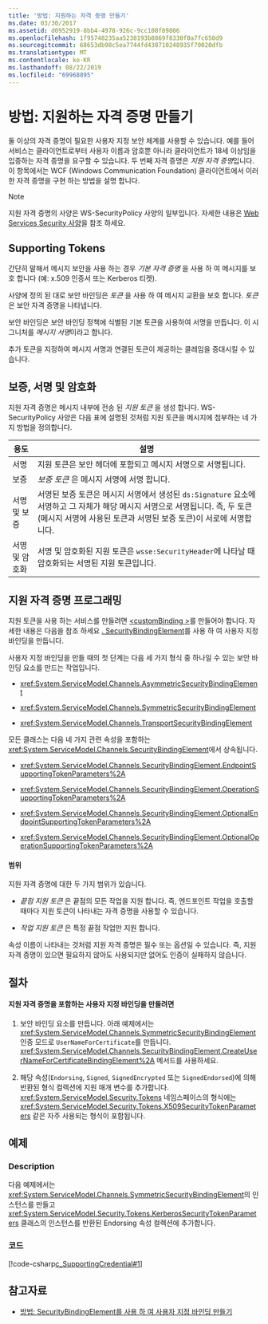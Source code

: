 ```yaml
---
title: '방법: 지원하는 자격 증명 만들기'
ms.date: 03/30/2017
ms.assetid: d0952919-8bb4-4978-926c-9cc108f89806
ms.openlocfilehash: 1f95748235aa5238193b8869f8330f0a7fc650d9
ms.sourcegitcommit: 68653db98c5ea7744fd438710248935f70020dfb
ms.translationtype: MT
ms.contentlocale: ko-KR
ms.lasthandoff: 08/22/2019
ms.locfileid: "69968895"
---
```

# <a name="how-to-create-a-supporting-credential"></a>방법: 지원하는 자격 증명 만들기
둘 이상의 자격 증명이 필요한 사용자 지정 보안 체계를 사용할 수 있습니다. 예를 들어 서비스는 클라이언트로부터 사용자 이름과 암호뿐 아니라 클라이언트가 18세 이상임을 입증하는 자격 증명을 요구할 수 있습니다. 두 번째 자격 증명은 *지원 자격 증명*입니다. 이 항목에서는 WCF (Windows Communication Foundation) 클라이언트에서 이러한 자격 증명을 구현 하는 방법을 설명 합니다.  
  
> [!NOTE]
> 지원 자격 증명의 사양은 WS-SecurityPolicy 사양의 일부입니다. 자세한 내용은 [Web Services Security 사양](https://go.microsoft.com/fwlink/?LinkId=88537)을 참조 하세요.  
  
## <a name="supporting-tokens"></a>Supporting Tokens  
 간단히 말해서 메시지 보안을 사용 하는 경우 *기본 자격 증명* 을 사용 하 여 메시지를 보호 합니다 (예: x.509 인증서 또는 Kerberos 티켓).  
  
 사양에 정의 된 대로 보안 바인딩은 *토큰* 을 사용 하 여 메시지 교환을 보호 합니다. *토큰* 은 보안 자격 증명을 나타냅니다.  
  
 보안 바인딩은 보안 바인딩 정책에 식별된 기본 토큰을 사용하여 서명을 만듭니다. 이 시그니처를 *메시지 서명*이라고 합니다.  
  
 추가 토큰을 지정하여 메시지 서명과 연결된 토큰이 제공하는 클레임을 증대시킬 수 있습니다.  
  
## <a name="endorsing-signing-and-encrypting"></a>보증, 서명 및 암호화  
 지원 자격 증명은 메시지 내부에 전송 된 *지원 토큰* 을 생성 합니다. WS-SecurityPolicy 사양은 다음 표에 설명된 것처럼 지원 토큰을 메시지에 첨부하는 네 가지 방법을 정의합니다.  
  
|용도|설명|  
|-------------|-----------------|  
|서명|지원 토큰은 보안 헤더에 포함되고 메시지 서명으로 서명됩니다.|  
|보증|*보증 토큰* 은 메시지 서명에 서명 합니다.|  
|서명 및 보증|서명된 보증 토큰은 메시지 서명에서 생성된 `ds:Signature` 요소에 서명하고 그 자체가 해당 메시지 서명으로 서명됩니다. 즉, 두 토큰(메시지 서명에 사용된 토큰과 서명된 보증 토큰)이 서로에 서명합니다.|  
|서명 및 암호화|서명 및 암호화된 지원 토큰은 `wsse:SecurityHeader`에 나타날 때 암호화되는 서명된 지원 토큰입니다.|  
  
## <a name="programming-supporting-credentials"></a>지원 자격 증명 프로그래밍  
 지원 토큰을 사용 하는 서비스를 만들려면 [ \<customBinding >](../../../../docs/framework/configure-apps/file-schema/wcf/custombinding.md)를 만들어야 합니다. 자세한 내용은 다음을 참조 하세요 [. SecurityBindingElement](../../../../docs/framework/wcf/feature-details/how-to-create-a-custom-binding-using-the-securitybindingelement.md)를 사용 하 여 사용자 지정 바인딩을 만듭니다.  
  
 사용자 지정 바인딩을 만들 때의 첫 단계는 다음 세 가지 형식 중 하나일 수 있는 보안 바인딩 요소를 만드는 작업입니다.  
  
- <xref:System.ServiceModel.Channels.AsymmetricSecurityBindingElement>  
  
- <xref:System.ServiceModel.Channels.SymmetricSecurityBindingElement>  
  
- <xref:System.ServiceModel.Channels.TransportSecurityBindingElement>  
  
 모든 클래스는 다음 네 가지 관련 속성을 포함하는 <xref:System.ServiceModel.Channels.SecurityBindingElement>에서 상속됩니다.  
  
- <xref:System.ServiceModel.Channels.SecurityBindingElement.EndpointSupportingTokenParameters%2A>  
  
- <xref:System.ServiceModel.Channels.SecurityBindingElement.OperationSupportingTokenParameters%2A>  
  
- <xref:System.ServiceModel.Channels.SecurityBindingElement.OptionalEndpointSupportingTokenParameters%2A>  
  
- <xref:System.ServiceModel.Channels.SecurityBindingElement.OptionalOperationSupportingTokenParameters%2A>  
  
#### <a name="scopes"></a>범위  
 지원 자격 증명에 대한 두 가지 범위가 있습니다.  
  
- *끝점 지원 토큰* 은 끝점의 모든 작업을 지원 합니다. 즉, 엔드포인트 작업을 호출할 때마다 지원 토큰이 나타내는 자격 증명을 사용할 수 있습니다.  
  
- *작업 지원 토큰* 은 특정 끝점 작업만 지원 합니다.  
  
 속성 이름이 나타내는 것처럼 지원 자격 증명은 필수 또는 옵션일 수 있습니다. 즉, 지원 자격 증명이 있으면 필요하지 않아도 사용되지만 없어도 인증이 실패하지 않습니다.  
  
## <a name="procedures"></a>절차  
  
#### <a name="to-create-a-custom-binding-that-includes-supporting-credentials"></a>지원 자격 증명을 포함하는 사용자 지정 바인딩을 만들려면  
  
1. 보안 바인딩 요소를 만듭니다. 아래 예제에서는 <xref:System.ServiceModel.Channels.SymmetricSecurityBindingElement> 인증 모드로 `UserNameForCertificate`를 만듭니다. <xref:System.ServiceModel.Channels.SecurityBindingElement.CreateUserNameForCertificateBindingElement%2A> 메서드를 사용하세요.  
  
2. 해당 속성(`Endorsing`, `Signed`, `SignedEncrypted` 또는 `SignedEndorsed`)에 의해 반환된 형식 컬렉션에 지원 매개 변수를 추가합니다. <xref:System.ServiceModel.Security.Tokens> 네임스페이스의 형식에는 <xref:System.ServiceModel.Security.Tokens.X509SecurityTokenParameters> 같은 자주 사용되는 형식이 포함됩니다.  
  
## <a name="example"></a>예제  
  
### <a name="description"></a>Description  
 다음 예제에서는 <xref:System.ServiceModel.Channels.SymmetricSecurityBindingElement>의 인스턴스를 만들고 <xref:System.ServiceModel.Security.Tokens.KerberosSecurityTokenParameters> 클래스의 인스턴스를 반환된 Endorsing 속성 컬렉션에 추가합니다.  
  
### <a name="code"></a>코드  
 [!code-csharp[c_SupportingCredential#1](../../../../samples/snippets/csharp/VS_Snippets_CFX/c_supportingcredential/cs/source.cs#1)]  
  
## <a name="see-also"></a>참고자료

- [방법: SecurityBindingElement를 사용 하 여 사용자 지정 바인딩 만들기](../../../../docs/framework/wcf/feature-details/how-to-create-a-custom-binding-using-the-securitybindingelement.md)
